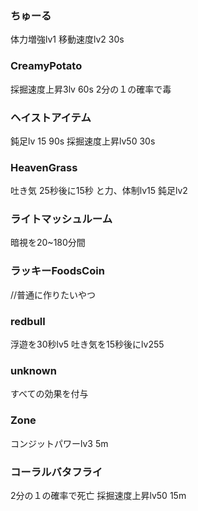 ### ちゅーる
体力増強lv1
移動速度lv2 30s
### CreamyPotato
採掘速度上昇3lv 60s
2分の１の確率で毒
### ヘイストアイテム
鈍足lv 15 90s
採掘速度上昇lv50
30s
### HeavenGrass
吐き気 25秒後に15秒
と力、体制lv15
鈍足lv2
### ライトマッシュルーム
暗視を20~180分間
### ラッキーFoodsCoin
//普通に作りたいやつ
### redbull
浮遊を30秒lv5
吐き気を15秒後にlv255
### unknown
すべての効果を付与
### Zone
コンジットパワーlv3 5m
### コーラルバタフライ
2分の１の確率で死亡
採掘速度上昇lv50 15m